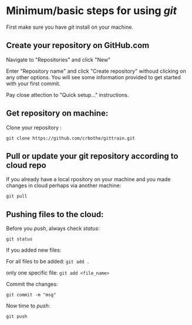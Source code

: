 # Minimum/basic steps for using _git_
First make sure you have _git_ install on your machine.

## Create your repository on GitHub.com 
Navigate to "Repositories" and click "New"

Enter "Repository name" and click "Create repository" withoud clicking on any other options.
You will see some information provided to get started with your first commit. 

Pay close attection to "Quick setup..." instructions. 


## Get repository on machine:

Clone your repository : 

```git clone https://github.com/crbothe/gittrain.git```

## Pull or update your git repository according to cloud repo
If you already have a local rpository on your machine and you made changes in cloud perhaps via another machine: 

```git pull```



## Pushing files to the cloud:

Before you _push_, always check _status_:

```git status```

If you added new files:

For all files to be added:
```git add . ```

only one specific file:
```git add <file_name> ```

Commit the changes:

```git commit -m "msg" ```

Now time to _push_:

```git push```

